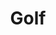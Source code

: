 ﻿---
title: "Golf"
permalink: periodes_710.html
layout: periode
sidebar: periodes
pares:
  - id: -4
    title: "Deportes"

fills:
jocsPrincipals:
  - title: "Pro Golf"
    bggId: 5002
    dataInici: 
    dataFi: 

  - title: "Severiano"
    bggId: 38458
    dataInici: 
    dataFi: 

  - title: "Box of Golf: A Classic Golf Board Game"
    bggId: 12604
    dataInici: 
    dataFi: 

jocsEscenaris:
jocsEpoca:
jocsEpocaEscenaris:
---
